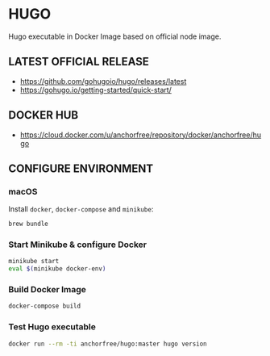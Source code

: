 # HUGO

Hugo executable in Docker Image based on official node image.

## LATEST OFFICIAL RELEASE

* https://github.com/gohugoio/hugo/releases/latest
* https://gohugo.io/getting-started/quick-start/

## DOCKER HUB

* https://cloud.docker.com/u/anchorfree/repository/docker/anchorfree/hugo

## CONFIGURE ENVIRONMENT

### macOS

Install `docker`, `docker-compose` and `minikube`:

```bash
brew bundle
```
### Start Minikube & configure Docker

```bash
minikube start
eval $(minikube docker-env)
```

### Build Docker Image

```bash
docker-compose build
```

### Test Hugo executable

```bash
docker run --rm -ti anchorfree/hugo:master hugo version
```
